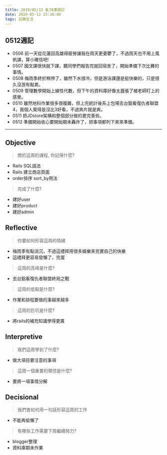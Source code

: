 ```yaml
---
title: 2019/05/12 亂78遭週記
date: 2019-05-12 23:30:00
tags: 記錄生活
---
```

## **0512週記**

- 0506 前一天從花蓮回高雄得疲勞讓我在雨天更憂鬱了，不過雨天也不用上風帆課，算小確信吧!
- 0507 國文課很快就下課，聽同學們報告完就回宿舍了，開始準備下次比賽的事情。
- 0508 梅雨季終於稍停了，雖然下水很冷，但是游泳課還是挺快樂的，只是很久沒游有點累。
- 0509 管理數學開始上線性代數，但下午的資料庫好像太囂張了被老師盯上的感覺。
- 0510 雖然地科作業很多很複雜，但上完統計後系上包場去台鋁看復仇者聯盟4，我個人覺得是沒比3好看，不過爽片就是爽。
- 0511 把JDstore架構和整個部分做的更完善些。
- 0512 準備開始收心要開始期末轟炸了，把事項都列下來來準備。

---
<!-- more -->
## **Objective**

> 關於這周的課程, 你記得什麼?

- Rails SQL語法
- Rails 建立商店頁面
- order排序 sort_by用法

> 完成了什麼?

- 建好user
- 建好product
- 建好admin

## **Reflective**

> 你要如何形容這周的情緒

- 梅雨季有點消沉，不過這禮拜用很多娛樂來充實自己的快樂
- 這禮拜更容易發懶了，完蛋

> 這周的高峰是什麼?

* 去台鋁看復仇者聯盟終局之戰

> 這周的低點是什麼?

* 作業和排程要做的事越來越多

> 這周的巨坑是什麼?

* 將rails的補充知識學得更廣

## **Interpretive**

> 我們這周學到了什麼?

* 做大項目要注意的事項

> 這周一個重要的領悟是什麼?

*  要將一項事情分解

## **Decisional**

> 我們會如何用一句話形容這周的工作

* 不能再偷懶了

> 有哪些工作需要下周繼續努力?

* blogger整理
* 資料庫期末作業
